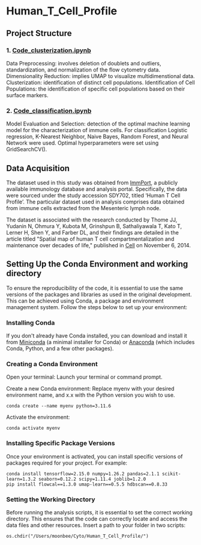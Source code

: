 # Human_T_Cell_Profile

## Project Structure

### 1. [**Code_clusterization.ipynb**](/Code_clusterization.ipynb)

Data Preprocessing: involves deletion of doublets and outliers, standardization, and normalization of the flow cytometry data.
Dimensionality Reduction: implies UMAP to visualize multidimenstional data.
Clusterization: identification of distinct cell populations.
Identification of Cell Populations: the identification of specific cell populations based on their surface markers.

### 2. [**Code_classification.ipynb**](/Code_classification.ipynb)

Model Evaluation and Selection: detection of the optimal machine learning model for the characterization of immune cells. For classification Logistic regression, K-Nearest Neighbor, Naive Bayes, Random Forest, and Neural Network were used. Optimal hyperparameters were set using GridSearchCV().

## Data Acquisition

The dataset used in this study was obtained from [ImmPort](https://www.immport.org/home), a publicly available immunology database and analysis portal. Specifically, the data were sourced under the study accession SDY702, titled ‘Human T Cell Profile’. The particular dataset used in analysis comprises data obtained from immune cells extracted from the Mesenteric lymph node.

The dataset is associated with the research conducted by Thome JJ, Yudanin N, Ohmura Y, Kubota M, Grinshpun B, Sathaliyawala T, Kato T, Lerner H, Shen Y, and Farber DL, and their findings are detailed in the article titled "Spatial map of human T cell compartmentalization and maintenance over decades of life," published in [Cell](https://pubmed.ncbi.nlm.nih.gov/25417158/) on November 6, 2014.

## Setting Up the Conda Environment and working directory

To ensure the reproducibility of the code, it is essential to use the same versions of the packages and libraries as used in the original development. This can be achieved using Conda, a package and environment management system. Follow the steps below to set up your environment:

### Installing Conda

If you don't already have Conda installed, you can download and install it from [Miniconda](https://docs.conda.io/projects/miniconda/en/latest/) (a minimal installer for Conda) or [Anaconda](https://www.anaconda.com/download) (which includes Conda, Python, and a few other packages).

### Creating a Conda Environment

Open your terminal: Launch your terminal or command prompt.

Create a new Conda environment: Replace myenv with your desired environment name, and x.x with the Python version you wish to use.

```
conda create --name myenv python=3.11.6 
```

Activate the environment:

```
conda activate myenv
```

### Installing Specific Package Versions

Once your environment is activated, you can install specific versions of packages required for your project. For example:

```
conda install tensorflow=2.15.0 numpy=1.26.2 pandas=2.1.1 scikit-learn=1.3.2 seaborn=0.12.2 scipy=1.11.4 joblib=1.2.0
pip install flowcal==1.3.0 umap-learn==0.5.5 hdbscan==0.8.33
```

### Setting the Working Directory

Before running the analysis scripts, it is essential to set the correct working directory. This ensures that the code can correctly locate and access the data files and other resources. Insert a path to your folder in two scripts:

```
os.chdir("/Users/moonbee/Cyto/Human_T_Cell_Profile/")
```
